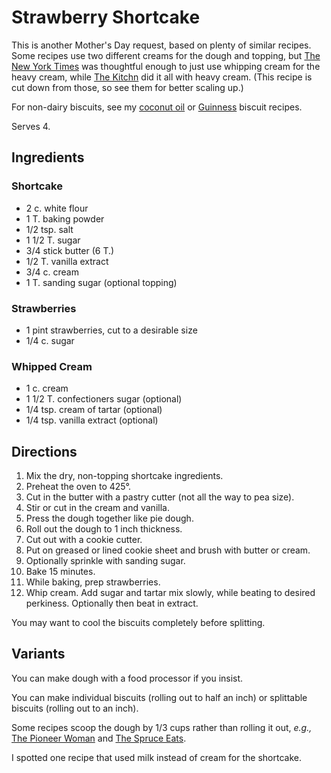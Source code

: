 # Strawberry Shortcake

This is another Mother's Day request, based on plenty of similar recipes.  Some recipes use two different creams for the dough and topping, but [The New York Times](https://cooking.nytimes.com/recipes/11823-strawberry-shortcake) was thoughtful enough to just use whipping cream for the heavy cream, while [The Kitchn](https://www.thekitchn.com/summer-recipe-oldfashioned-str-150927) did it all with heavy cream.  (This recipe is cut down from those, so see them for better scaling up.)

For non-dairy biscuits, see my [coconut oil](../quick-bread/coconutOilBiscuits.md) or [Guinness](../quick-bread/guinnessBiscuits.md) biscuit recipes.

Serves 4.

## Ingredients

### Shortcake

* 2 c. white flour
* 1 T. baking powder
* 1/2 tsp. salt
* 1 1/2 T. sugar
* 3/4 stick butter (6 T.)
* 1/2 T. vanilla extract
* 3/4 c. cream
* 1 T. sanding sugar (optional topping)

### Strawberries

* 1 pint strawberries, cut to a desirable size
* 1/4 c. sugar 

### Whipped Cream

* 1 c. cream
* 1 1/2 T. confectioners sugar (optional)
* 1/4 tsp. cream of tartar (optional)
* 1/4 tsp. vanilla extract (optional)

## Directions

1. Mix the dry, non-topping shortcake ingredients.
1. Preheat the oven to 425°.
2. Cut in the butter with a pastry cutter (not all the way to pea size).
3. Stir or cut in the cream and vanilla.
4. Press the dough together like pie dough.
5. Roll out the dough to 1 inch thickness.
6. Cut out with a cookie cutter.
7. Put on greased or lined cookie sheet and brush with butter or cream.
8. Optionally sprinkle with sanding sugar.
9. Bake 15 minutes.
10. While baking, prep strawberries.
11. Whip cream.  Add sugar and tartar mix slowly, while beating to desired perkiness.  Optionally then beat in extract.

You may want to cool the biscuits completely before splitting.

## Variants

You can make dough with a food processor if you insist.

You can make individual biscuits (rolling out to half an inch) or splittable biscuits (rolling out to an inch).  

Some recipes scoop the dough by 1/3 cups rather than rolling it out, *e.g.,*  [The Pioneer Woman](https://www.thepioneerwoman.com/food-cooking/recipes/a39026449/strawberry-shortcake-recipe/) and [The Spruce Eats](https://www.thespruceeats.com/our-best-strawberry-shortcake-recipe-7482908).  

I spotted one recipe that used milk instead of cream for the shortcake.
